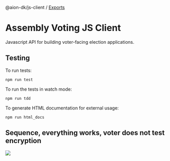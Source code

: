 @aion-dk/js-client / [Exports](modules.md)

# Assembly Voting JS Client

Javascript API for building voter-facing election applications.

## Testing

To run tests:

```
npm run test
````

To run the tests in watch mode:

```
npm run tdd
```

To generate HTML documentation for external usage:

```
npm run html_docs
```

## Sequence, everything works, voter does not test encryption

[![](https://mermaid.ink/img/eyJjb2RlIjoic2VxdWVuY2VEaWFncmFtXG5cbmF1dG9udW1iZXJcblxucGFydGljaXBhbnQgdm90ZXIgYXMgVm90ZXJcbnBhcnRpY2lwYW50IGluYm94IGFzIEVtYWlsIDxicj4gaW5ib3hcblxucGFydGljaXBhbnQgYXBwIGFzIEFCQyBhcHBcbnBhcnRpY2lwYW50IGF2IGFzIEFWIGxpYnJhcnlcblxuYXBwIC0-PiB2b3RlcjogYXNrcyBmb3IgYmFsbG90IHJldHVybiBtZXRob2RcbnZvdGVyIC0-PiBhcHA6IGRpZ2l0YWxcbmFwcCAtPj4rIGF2OiBuZXcgQVZDbGllbnQodXJsKVxuYXYgLT4-LSBhcHA6IGNsaWVudFxuYXBwIC0-PisgYXY6IGNsaWVudC5yZXF1ZXN0QWNjZXNzQ29kZShQSUkpXG5hdiAtPj4tIGFwcDogJ1VuYXV0aG9yaXplZCdcbmFwcCAtPj4gdm90ZXI6IENoZWNrIGVtYWlsLCBlbnRlciBhY2Nlc3MgY29kZVxudm90ZXIgLT4-IGluYm94OiBjaGVja3MgZm9yIGFjY2VzcyBjb2RlXG5pbmJveCAtPj4gdm90ZXI6IGFjY2VzcyBjb2RlXG52b3RlciAtPj4gYXBwOiBFbnRlcnMgYWNjZXNzIGNpZGVcbmFwcCAtPj4rIGF2OiBjbGllbnQudmFsaWRhdGVBY2Nlc3NDb2RlKGFjY2Vzc0NvZGUpXG5hdiAtPj4tIGFwcDogJ1N1Y2Nlc3MnXG5hcHAgLT4-KyBhdjogY2xpZW50LmNvbnN0cnVjdEJhbGxvdENyeXB0b2dyYW1zKENWUilcbmF2IC0-Pi0gYXBwOiBmaW5nZXJwcmludFxuYXBwIC0-PiB2b3RlcjogdGVjaG5pY2FsIGVuY3J5cHRpb24gdGVzdD9cbnZvdGVyIC0-PiBhcHA6IG5vLCBzdWJtaXQgYmFsbG90XG5hcHAgLT4-KyBhdjogY2xpZW50LnN1Ym1pdEJhbGxvdENyeXB0b2dyYW1zKGFmZmlkYXZpdClcbmF2IC0-Pi0gYXBwOiByZWNlaXB0XG5hcHAgLT4-IHZvdGVyOiByZWNlaXB0IiwibWVybWFpZCI6eyJ0aGVtZSI6ImRlZmF1bHQifSwidXBkYXRlRWRpdG9yIjpmYWxzZSwiYXV0b1N5bmMiOnRydWUsInVwZGF0ZURpYWdyYW0iOmZhbHNlfQ)](https://mermaid-js.github.io/mermaid-live-editor/edit/##eyJjb2RlIjoic2VxdWVuY2VEaWFncmFtXG5cbmF1dG9udW1iZXJcblxucGFydGljaXBhbnQgdm90ZXIgYXMgVm90ZXJcbnBhcnRpY2lwYW50IGluYm94IGFzIEVtYWlsIDxicj4gaW5ib3hcblxucGFydGljaXBhbnQgYXBwIGFzIEFCQyBhcHBcbnBhcnRpY2lwYW50IGF2IGFzIEFWIGxpYnJhcnlcblxuYXBwIC0-PiB2b3RlcjogYXNrcyBmb3IgYmFsbG90IHJldHVybiBtZXRob2RcbnZvdGVyIC0-PiBhcHA6IGRpZ2l0YWxcbmFwcCAtPj4rIGF2OiBuZXcgQVZDbGllbnQodXJsKVxuYXYgLT4-LSBhcHA6IGNsaWVudFxuYXBwIC0-PisgYXY6IGNsaWVudC5yZXF1ZXN0QWNjZXNzQ29kZShQSUkpXG5hdiAtPj4tIGFwcDogJ1VuYXV0aG9yaXplZCdcbmFwcCAtPj4gdm90ZXI6IENoZWNrIGVtYWlsLCBlbnRlciBhY2Nlc3MgY29kZVxudm90ZXIgLT4-IGluYm94OiBjaGVja3MgZm9yIGFjY2VzcyBjb2RlXG5pbmJveCAtPj4gdm90ZXI6IGFjY2VzcyBjb2RlXG52b3RlciAtPj4gYXBwOiBFbnRlcnMgYWNjZXNzIGNpZGVcbmFwcCAtPj4rIGF2OiBjbGllbnQudmFsaWRhdGVBY2Nlc3NDb2RlKGFjY2Vzc0NvZGUpXG5hdiAtPj4tIGFwcDogJ1N1Y2Nlc3MnXG5hcHAgLT4-KyBhdjogY2xpZW50LmNvbnN0cnVjdEJhbGxvdENyeXB0b2dyYW1zKENWUilcbmF2IC0-Pi0gYXBwOiBmaW5nZXJwcmludFxuYXBwIC0-PiB2b3RlcjogdGVjaG5pY2FsIGVuY3J5cHRpb24gdGVzP1xudm90ZXIgLT4-IGFwcDogbm8sIHN1Ym1pdCBiYWxsb3RcbmFwcCAtPj4rIGF2OiBjbGllbnQuc3VibWl0QmFsbG90Q3J5cHRvZ3JhbXMoYWZmaWRhdml0KVxuYXYgLT4-LSBhcHA6IHJlY2VpcHRcbmFwcCAtPj4gdm90ZXI6IHJlY2VpcHQiLCJtZXJtYWlkIjoie1xuICBcInRoZW1lXCI6IFwiZGVmYXVsdFwiXG59IiwidXBkYXRlRWRpdG9yIjpmYWxzZSwiYXV0b1N5bmMiOnRydWUsInVwZGF0ZURpYWdyYW0iOmZhbHNlfQ)

